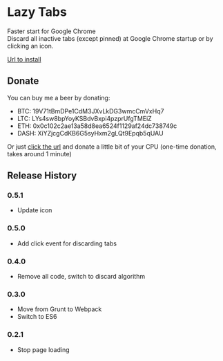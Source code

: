 # Lazy Tabs
  
Faster start for Google Chrome  
Discard all inactive tabs (except pinned) at Google Chrome startup or by clicking an icon.  

[Url to install](https://chrome.google.com/webstore/detail/lazy-tabs/aabgbgciohhaogajcnacpgilhmacdahc "lazy-tabs")

## Donate

You can buy me a beer by donating:
  * BTC: 19V71tBmDPe1CdM3JXvLkDG3wmcCmVxHq7
  * LTC: LYs4sw8bpYoyKSBdvBxpi4pzprUfgTMEiZ
  * ETH: 0x0c102c2ae13a58d8ea6524f1129af24dc738749c
  * DASH: XiYZjcgCdKB6G5syHxm2gLQt9Epqb5qUAU
  
Or just [click the url](https://cnhv.co/87z) and donate a little bit of your CPU (one-time donation, takes around 1 minute)

## Release History

### 0.5.1
  * Update icon

### 0.5.0
  * Add click event for discarding tabs

### 0.4.0
  * Remove all code, switch to discard algorithm

### 0.3.0
  * Move from Grunt to Webpack
  * Switch to ES6

### 0.2.1
  * Stop page loading
